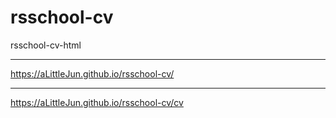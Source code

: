 # rsschool-cv
rsschool-cv-html

---

https://aLittleJun.github.io/rsschool-cv/

---
https://aLittleJun.github.io/rsschool-cv/cv

